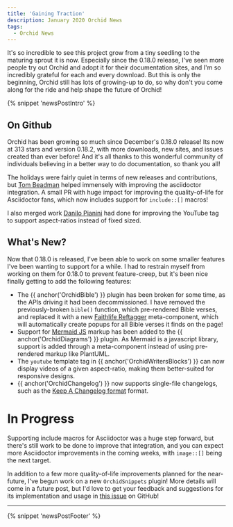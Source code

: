 ```yaml
---
title: 'Gaining Traction'
description: January 2020 Orchid News
tags: 
  - Orchid News
---
```


It's so incredible to see this project grow from a tiny seedling to the maturing sprout it is now. Especially since the
0.18.0 release, I've seen more people try out Orchid and adopt it for their documentation sites, and I'm so incredibly
grateful for each and every download. But this is only the beginning, Orchid still has lots of growing-up to do, so why
don't you come along for the ride and help shape the future of Orchid!

{% snippet 'newsPostIntro' %}

## On Github

Orchid has been growing so much since December's 0.18.0 release! Its now at 313 stars and version 0.18.2, with more 
downloads, new sites, and issues created than ever before! And it's all thanks to this wonderful community of 
individuals believing in a better way to do documentation, so thank you all!

The holidays were fairly quiet in terms of new releases and contributions, but [Tom Beadman](https://github.com/tomb50)
helped immensely with improving the asciidoctor integration. A small PR with huge impact for improving the 
quality-of-life for Asciidoctor fans, which now includes support for `include::[]` macros! 

I also merged work [Danilo Pianini](https://github.com/DanySK) had done for improving the YouTube tag to support 
aspect-ratios instead of fixed sized.

## What's New?

Now that 0.18.0 is released, I've been able to work on some smaller features I've been wanting to support for a while. I
had to restrain myself from working on them for 0.18.0 to prevent feature-creep, but it's been nice finally getting to
add the following features:

- The {{ anchor('OrchidBible') }} plugin has been broken for some time, as the APIs driving it had been decommissioned. 
    I have removed the previously-broken `bible()` function, which pre-rendered Bible verses, and replaced it with a new
    [Faithlife Reftagger](https://faithlife.com/products/reftagger) meta-component, which will automatically create 
    popups for all Bible verses it finds on the page!
- Support for [Mermaid JS](https://mermaid-js.github.io/mermaid) markup has been added to the 
    {{ anchor('OrchidDiagrams') }} plugin. As Mermaid is a javascript library, support is added through a meta-component
    instead of using pre-rendered markup like PlantUML.
- The `youtube` template tag in {{ anchor('OrchidWritersBlocks') }} can now display videos of a given aspect-ratio, 
    making them better-suited for responsive designs.
- {{ anchor('OrchidChangelog') }} now supports single-file changelogs, such as the 
    [Keep A Changelog format](https://keepachangelog.com/en/1.0.0/) format.
    
# In Progress

Supporting include macros for Asciidoctor was a huge step forward, but there's still work to be done to improve that 
integration, and you can expect more Asciidoctor improvements in the coming weeks, with `image::[]` being the next 
target.

In addition to a few more quality-of-life improvements planned for the near-future, I've begun work on a new 
`OrchidSnippets` plugin! More details will come in a future post, but I'd love to get your feedback and suggestions for
its implementation and usage in [this issue](https://github.com/orchidhq/Orchid/issues/293) on GitHub! 

---

{% snippet 'newsPostFooter' %}
